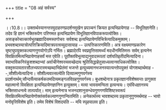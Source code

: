 +++
title = "08 अहं सर्वस्य"

+++
  
  
।।10.8।। उक्तार्थस्यानन्तरमुदाहरणप्रदर्शनमुखेन प्रपञ्चनं क्रियत
इत्यभिप्रायेणाह -- विभूतिज्ञानेति। तदेव हि ज्ञानं भक्तिरूपेण परिणमत
इत्यभिप्रायेण विभूतिज्ञानविपाकरूपत्वोक्तिः।
असङ्कोचात्कार्यभूतब्रह्मादिसमस्तगोचरः सर्वशब्द
इत्यभिप्रायेणविचित्रेत्यादिकमुक्तम्।
प्रभवशब्दस्यात्रोत्पत्तिक्रियादिमात्रपरत्वव्युदासायाह --
उत्पत्तिकारणमिति। अत्र वक्ष्यमाणप्रकारेण सृष्ट्युपयुक्तकल्याणगुणयोगोऽपि
गर्भितः। ब्रह्मादेरपि स्वप्रवृत्तिसामर्थ्यं मदधीनमितिमत्तः सर्वम्
इत्यनेन विवक्षितमित्यभिप्रायेणाहसर्वं मत्त एवेति।
पूर्वोक्तविभूत्याद्यनुवादरूपतां दर्शयतिइतीदमित्यादिना।
स्वाभाविकनिरंकुशशब्दाभ्यां अर्वाचीनेश्वरव्यवच्छेदाय
श्रुतिसिद्धाहेतुसाध्यत्वानवधिकत्वोक्तिः।
वक्तृरूपावतारसौलभ्यपरास्मच्छब्दाभिप्रेतंमां भजन्ते
इत्युच्यमानभजनस्यात्यन्तोपयुक्तं योगशब्दार्थमाह
--,सौशील्येत्यादिना। सौशील्यवात्सल्येति दिव्यात्मगुणवर्गस्य
प्रदर्शनार्थम्;सौन्दर्येत्याकर्षकतमदिव्यमङ्गलविग्रहगुणवर्गस्य।
बुधशब्देनात्र प्रकृतज्ञानविशेषवन्तः प्रागुक्ता महात्मानो विवक्षिता
इत्यभिप्रायेणज्ञानिन इत्युक्तम्। मत्वा भावसमन्विता इत्यन्वयः।
एवंविधज्ञानस्य भक्तिसाधनत्वे तात्पर्यात्। माम् इत्यनेनात्र
भजनदशानुसन्धेयगुणगणविशिष्टस्वरूपं
विवक्षितमित्यभिप्रायेणोक्तंसर्वकल्याणगुणान्वितमिति। अनेकार्थस्य
भावशब्दस्य प्रकृतानुगुणमर्थमाह -- भावो मनोवृत्तिविशेष इति। तमेव विशेषं
विशदयति -- मयि स्पृहयालव इति।  
  
